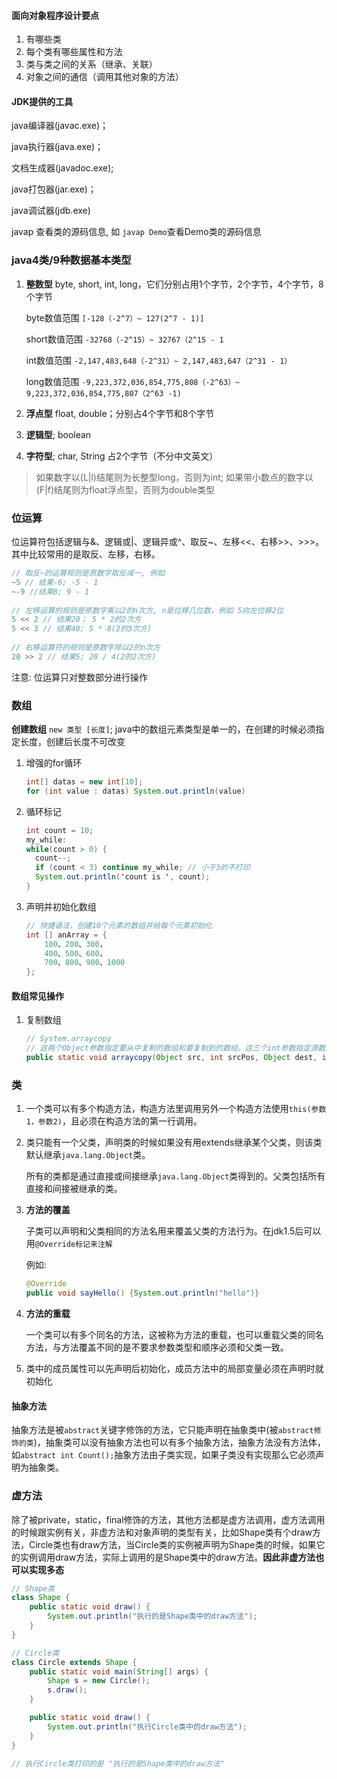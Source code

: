 #### 面向对象程序设计要点

1. 有哪些类
2. 每个类有哪些属性和方法
3. 类与类之间的关系（继承、关联）
4. 对象之间的通信（调用其他对象的方法）



#### JDK提供的工具

java编译器(javac.exe)；

java执行器(java.exe)；

文档生成器(javadoc.exe); 

java打包器(jar.exe)；

java调试器(jdb.exe)

javap 查看类的源码信息, 如 `javap Demo`查看Demo类的源码信息



### java4类/9种数据基本类型

1. **整数型** byte, short, int, long，它们分别占用1个字节，2个字节，4个字节，8个字节 

   byte数值范围 `[-128（-2^7）~ 127(2^7 - 1)]`

   short数值范围 `-32768（-2^15）~ 32767（2^15 - 1`

   int数值范围 `-2,147,483,648（-2^31）~ 2,147,483,647（2^31 - 1）`

   long数值范围 `-9,223,372,036,854,775,808（-2^63）~ 9,223,372,036,854,775,807（2^63 -1)`

2. **浮点型** float, double；分别占4个字节和8个字节
3. **逻辑型**; boolean
4. **字符型**; char, String 占2个字节（不分中文英文）

> 如果数字以(L|l)结尾则为长整型long，否则为int; 如果带小数点的数字以(F|f)结尾则为float浮点型，否则为double类型



### 位运算

位运算符包括逻辑与&、逻辑或|、逻辑异或^、取反~、左移<<、右移>>、>>>。其中比较常用的是取反、左移，右移。

```java
// 取反~的运算规则是原数字取反减一, 例如
~5 // 结果-6; -5 - 1
~-9 //结果8; 9 - 1
  
// 左移运算的规则是原数字乘以2的n次方, n是位移几位数，例如 5向左位移2位
5 << 2 // 结果20； 5 * 2的2次方
5 << 3 // 结果40; 5 * 8(2的3次方)
  
// 右移运算符的规则是原数字除以2的n次方
20 >> 2 // 结果5; 20 / 4(2的2次方)
```

注意: 位运算只对整数部分进行操作



### 数组

**创建数组** `new 类型 [长度]`; java中的数组元素类型是单一的，在创建的时候必须指定长度，创建后长度不可改变



1. 增强的for循环

   ```java
   int[] datas = new int[10];
   for (int value : datas) System.out.println(value)
   ```

2. 循环标记

   ```java
   int count = 10;
   my_while:
   while(count > 0) {
     count--;
     if (count < 3) continue my_while; // 小于3的不打印
     System.out.println('count is ', count); 
   }
   ```

3. 声明并初始化数组

   ```java
   // 快捷语法，创建10个元素的数组并给每个元素初始化
   int [] anArray = { 
       100、200、300，
       400、500、600， 
       700、800、900、1000
   };
   ```

#### 数组常见操作

1. 复制数组

   ```java
   // System.arraycopy
   // 这两个Object参数指定要从中复制的数组和要复制到的数组。这三个int参数指定源数组中的起始位置，目标数组中的起始位置以及要复制的数组元素的数量。
   public static void arraycopy(Object src, int srcPos, Object dest, int destPos, int length)
   ```

   

### 类

1. 一个类可以有多个构造方法，构造方法里调用另外一个构造方法使用`this(参数1，参数2)`，且必须在构造方法的第一行调用。

2. 类只能有一个父类，声明类的时候如果没有用extends继承某个父类，则该类默认继承`java.lang.Object`类。

   所有的类都是通过直接或间接继承`java.lang.Object`类得到的。父类包括所有直接和间接被继承的类。

3. **方法的覆盖**

   子类可以声明和父类相同的方法名用来覆盖父类的方法行为。在jdk1.5后可以用`@Override标记来注解`

   例如: 

   ```java
   @Override
   public void sayHello() {System.out.println("hello")}
   ```

4. **方法的重载**

   一个类可以有多个同名的方法，这被称为方法的重载，也可以重载父类的同名方法，与方法覆盖不同的是不要求参数类型和顺序必须和父类一致。

5. 类中的成员属性可以先声明后初始化，成员方法中的局部变量必须在声明时就初始化

   

#### 抽象方法

抽象方法是被`abstract`关键字修饰的方法，它只能声明在抽象类中(被`abstract修饰的类`)，抽象类可以没有抽象方法也可以有多个抽象方法，抽象方法没有方法体，如`abstract int Count();`抽象方法由子类实现，如果子类没有实现那么它必须声明为抽象类。

### 虚方法

除了被private，static，final修饰的方法，其他方法都是虚方法调用，虚方法调用的时候跟实例有关，非虚方法和对象声明的类型有关，比如Shape类有个draw方法，Circle类也有draw方法，当Circle类的实例被声明为Shape类的时候，如果它的实例调用draw方法，实际上调用的是Shape类中的draw方法。**因此非虚方法也可以实现多态**

```java
// Shape类
class Shape {
    public static void draw() {
        System.out.println("执行的是Shape类中的draw方法");
    }
}

// Circle类
class Circle extends Shape {
    public static void main(String[] args) {
        Shape s = new Circle();
        s.draw();
    }

    public static void draw() {
        System.out.println("执行Circle类中的draw方法");
    }
}

// 执行Circle类打印的是 "执行的是Shape类中的draw方法"
```



